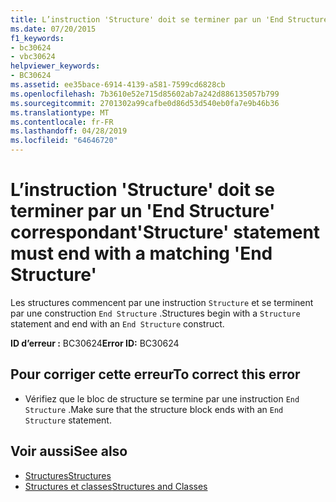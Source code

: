 ```yaml
---
title: L’instruction 'Structure' doit se terminer par un 'End Structure' correspondant
ms.date: 07/20/2015
f1_keywords:
- bc30624
- vbc30624
helpviewer_keywords:
- BC30624
ms.assetid: ee35bace-6914-4139-a581-7599cd6828cb
ms.openlocfilehash: 7b3610e52e715d85602ab7a242d886135057b799
ms.sourcegitcommit: 2701302a99cafbe0d86d53d540eb0fa7e9b46b36
ms.translationtype: MT
ms.contentlocale: fr-FR
ms.lasthandoff: 04/28/2019
ms.locfileid: "64646720"
---
```

# <a name="structure-statement-must-end-with-a-matching-end-structure"></a><span data-ttu-id="5906c-102">L’instruction 'Structure' doit se terminer par un 'End Structure' correspondant</span><span class="sxs-lookup"><span data-stu-id="5906c-102">'Structure' statement must end with a matching 'End Structure'</span></span>
<span data-ttu-id="5906c-103">Les structures commencent par une instruction `Structure` et se terminent par une construction `End Structure` .</span><span class="sxs-lookup"><span data-stu-id="5906c-103">Structures begin with a `Structure` statement and end with an `End Structure` construct.</span></span>  
  
 <span data-ttu-id="5906c-104">**ID d’erreur :** BC30624</span><span class="sxs-lookup"><span data-stu-id="5906c-104">**Error ID:** BC30624</span></span>  
  
## <a name="to-correct-this-error"></a><span data-ttu-id="5906c-105">Pour corriger cette erreur</span><span class="sxs-lookup"><span data-stu-id="5906c-105">To correct this error</span></span>  
  
- <span data-ttu-id="5906c-106">Vérifiez que le bloc de structure se termine par une instruction `End Structure` .</span><span class="sxs-lookup"><span data-stu-id="5906c-106">Make sure that the structure block ends with an `End Structure` statement.</span></span>  
  
## <a name="see-also"></a><span data-ttu-id="5906c-107">Voir aussi</span><span class="sxs-lookup"><span data-stu-id="5906c-107">See also</span></span>

- [<span data-ttu-id="5906c-108">Structures</span><span class="sxs-lookup"><span data-stu-id="5906c-108">Structures</span></span>](../../visual-basic/programming-guide/language-features/data-types/structures.md)
- [<span data-ttu-id="5906c-109">Structures et classes</span><span class="sxs-lookup"><span data-stu-id="5906c-109">Structures and Classes</span></span>](../../visual-basic/programming-guide/language-features/data-types/structures-and-classes.md)

